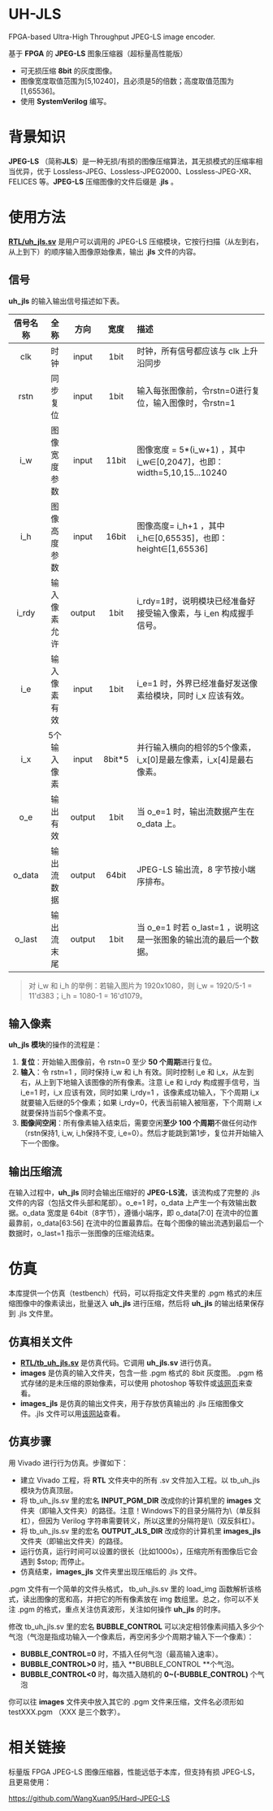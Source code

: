 UH-JLS
===========================
FPGA-based Ultra-High Throughput JPEG-LS image encoder.

基于 **FPGA** 的 **JPEG-LS** 图象压缩器（超标量高性能版）

* 可无损压缩 **8bit** 的灰度图像。
* 图像宽度取值范围为[5,10240]，且必须是5的倍数；高度取值范围为[1,65536]。
* 使用 **SystemVerilog** 编写。



# 背景知识

**JPEG-LS** （简称**JLS**）是一种无损/有损的图像压缩算法，其无损模式的压缩率相当优异，优于 Lossless-JPEG、Lossless-JPEG2000、Lossless-JPEG-XR、FELICES 等。**JPEG-LS** 压缩图像的文件后缀是 .**jls** 。



# 使用方法

[**RTL/uh_jls.sv**](./RTL/uh_jls.sv) 是用户可以调用的 JPEG-LS 压缩模块，它按行扫描（从左到右，从上到下）的顺序输入图像原始像素，输出 .**jls** 文件的内容。

## 信号

**uh_jls** 的输入输出信号描述如下表。

| 信号名称 | 全称 | 方向 | 宽度 | 描述 |
| :---: | :---: | :---: | :---: | :--- |
| clk | 时钟 | input | 1bit | 时钟，所有信号都应该与 clk 上升沿同步 |
|   rstn   |   同步复位   | input  |  1bit  | 输入每张图像前，令rstn=0进行复位，输入图像时，令rstn=1       |
| i_w | 图像宽度参数 | input | 11bit | 图像宽度 = 5*(i_w+1) ，其中 i_w∈[0,2047]，也即：width=5,10,15...10240 |
| i_h | 图像高度参数 | input | 16bit | 图像高度= i_h+1 ，其中 i_h∈[0,65535]，也即：height∈[1,65536] |
| i_rdy | 输入像素允许 | output | 1bit | i_rdy=1时，说明模块已经准备好接受输入像素，与 i_en 构成握手信号。 |
| i_e | 输入像素有效 | input | 1bit | i_e=1 时，外界已经准备好发送像素给模块，同时 i_x 应该有效。 |
| i_x | 5个输入像素  | input | 8bit*5 | 并行输入横向的相邻的5个像素，i_x[0]是最左像素，i_x[4]是最右像素。 |
| o_e | 输出有效    | output | 1bit | 当 o_e=1 时，输出流数据产生在 o_data 上。 |
| o_data | 输出流数据 | output | 64bit | JPEG-LS 输出流，8 字节按小端序排布。 |
| o_last | 输出流末尾 | output | 1bit | 当 o_e=1 时若 o_last=1 ，说明这是一张图象的输出流的最后一个数据。 |

> 对 i_w 和 i_h 的举例：若输入图片为 1920x1080，则 i_w = 1920/5-1 = 11'd383；i_h = 1080-1 = 16'd1079。

## 输入像素

**uh_jls 模块**的操作的流程是：

1. **复位**：开始输入图像前，令 rstn=0 至少 **50 个周期**进行复位。
3. **输入**：令 rstn=1 ，同时保持 i_w 和 i_h 有效。同时控制 i_e 和 i_x，从左到右，从上到下地输入该图像的所有像素。注意 i_e 和 i_rdy 构成握手信号，当 i_e=1 时，i_x 应该有效，同时如果 i_rdy=1 ，该像素成功输入，下个周期 i_x 就要输入后继的5个像素；如果 i_rdy=0，代表当前输入被阻塞，下个周期 i_x 就要保持当前5个像素不变。
4. **图像间空闲**：所有像素输入结束后，需要空闲**至少 100 个周期**不做任何动作（rstn保持1, i_w, i_h保持不变, i_e=0）。然后才能跳到第1步，复位并开始输入下一个图像。

## 输出压缩流

在输入过程中，**uh_jls** 同时会输出压缩好的 **JPEG-LS流**，该流构成了完整的 .jls 文件的内容（包括文件头部和尾部）。o_e=1 时，o_data 上产生一个有效输出数据。o_data 宽度是 64bit（8字节），遵循小端序，即 o_data[7:0] 在流中的位置最靠前，o_data[63:56] 在流中的位置最靠后。在每个图像的输出流遇到最后一个数据时，o_last=1 指示一张图像的压缩流结束。



# 仿真

本库提供一个仿真（testbench）代码，可以将指定文件夹里的 .pgm 格式的未压缩图像中的像素读出，批量送入 **uh_jls** 进行压缩，然后将 **uh_jls** 的输出结果保存到 .jls 文件里。

## 仿真相关文件

* [**RTL/tb_uh_jls.sv**](./RTL/tb_uh_jls.sv) 是仿真代码。它调用 **uh_jls.sv** 进行仿真。
* **images** 是仿真的输入文件夹，包含一些 .pgm 格式的 8bit 灰度图。 .pgm 格式存储的是未压缩的原始像素，可以使用 photoshop 等软件或[该网页](https://filext.com/file-extension/PGM)来查看。
* **images_jls** 是仿真的输出文件夹，用于存放仿真输出的 .jls 压缩图像文件。.jls 文件可以用[该网站](https://filext.com/file-extension/JLS)查看。

## 仿真步骤

用 Vivado 进行行为仿真。步骤如下：

- 建立 Vivado 工程，将 **RTL** 文件夹中的所有 .sv 文件加入工程。以 tb_uh_jls 模块为仿真顶层。
- 将 tb_uh_jls.sv 里的宏名 **INPUT_PGM_DIR** 改成你的计算机里的 **images** 文件夹（即输入文件夹）的路径。注意！Windows下的目录分隔符为\\（单反斜杠），但因为 Verilog 字符串需要转义，所以这里的分隔符是\\\\（双反斜杠）。
- 将 tb_uh_jls.sv 里的宏名 **OUTPUT_JLS_DIR** 改成你的计算机里 **images_jls** 文件夹（即输出文件夹）的路径。
- 运行仿真，运行时间可以设置的很长（比如1000s），压缩完所有图像后它会遇到 $stop; 而停止。
- 仿真结束，**images_jls** 文件夹里出现压缩后的 .jls 文件。

.pgm 文件有一个简单的文件头格式， tb_uh_jls.sv 里的 load_img 函数解析该格式，读出图像的宽和高，并把它的所有像素放在 img 数组里。总之，你可以不关注 .pgm 的格式，重点关注仿真波形，关注如何操作 **uh_jls** 的时序。

修改 tb_uh_jls.sv 里的宏名 **BUBBLE_CONTROL** 可以决定相邻像素间插入多少个气泡（气泡是指成功输入一个像素后，再空闲多少个周期才输入下一个像素）：

- **BUBBLE_CONTROL=0** 时，不插入任何气泡（最高输入速率）。
- **BUBBLE_CONTROL>0** 时，插入 **BUBBLE_CONTROL **个气泡。
- **BUBBLE_CONTROL<0** 时，每次插入随机的 **0~(-BUBBLE_CONTROL)** 个气泡

你可以往 **images** 文件夹中放入其它的 .pgm 文件来压缩，文件名必须形如 testXXX.pgm （XXX 是三个数字）。



# 相关链接

标量版 FPGA JPEG-LS 图像压缩器，性能远低于本库，但支持有损 JPEG-LS，且更易使用：

https://github.com/WangXuan95/Hard-JPEG-LS



